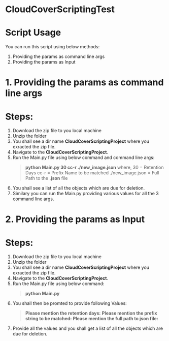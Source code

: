 # CloudCoverScriptingTest

# Script Usage
You can run this script using below methods:
  1. Providing the params as command line args
  2. Providing the params as Input 

# 1. Providing the params as command line args
# Steps:
  1. Download the zip file to you local machine
  2. Unzip the folder
  3. You shall see a dir name **CloudCoverScriptingProject** where you exracted the zip file.
  4. Navigate to the **CloudCoverScriptingProject**.
  5. Run the Main.py file using below command and command line args:
      > **python Main.py 30 cc-r ./new_image.json**
     where, 
     30 = Retention Days
     cc-r = Prefix Name to be matched
     ./new_image.json = Full Path to the **.json** file
  6. You shall see a list of all the objects which are due for deletion.
  7. Similary you can run the Main.py providing various values for all the 3 command line args.

# 2. Providing the params as Input
# Steps:
  1. Download the zip file to you local machine
  2. Unzip the folder
  3. You shall see a dir name **CloudCoverScriptingProject** where you exracted the zip file.
  4. Navigate to the **CloudCoverScriptingProject**.
  3. Run the Main.py file using below command:
      > **python Main.py**
  4. You shall then be promted to provide following Values:
      > **Please mention the retention days:**
      > **Please mention the prefix string to be matched:**
      > **Please mention the full path to json file:**
  5. Provide all the values and you shall get a list of all the objects which are due for deletion.
